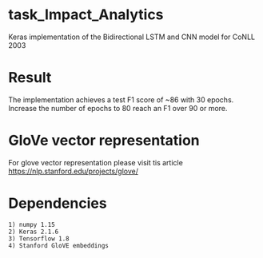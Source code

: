 # task_Impact_Analytics
Keras implementation of the Bidirectional LSTM and CNN model for CoNLL 2003

# Result
The implementation achieves a test F1 score of ~86 with 30 epochs. Increase the number of epochs to 80 reach an F1 over 90 or more.

# GloVe vector representation
For glove vector representation please visit tis article https://nlp.stanford.edu/projects/glove/

# Dependencies 
    1) numpy 1.15
    2) Keras 2.1.6
    3) Tensorflow 1.8
    4) Stanford GloVE embeddings
#
